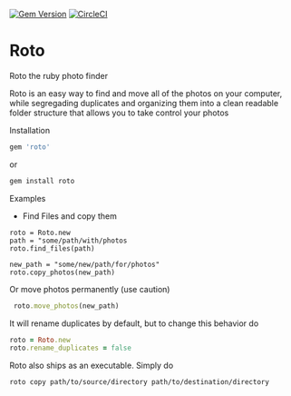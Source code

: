 [![Gem Version](https://badge.fury.io/rb/roto.svg)](https://badge.fury.io/rb/roto)
[![CircleCI](https://circleci.com/gh/andrewcottage/roto.svg?style=svg)](https://circleci.com/gh/andrewcottage/roto)
# Roto
Roto the ruby photo finder


Roto is an easy way to find and move all of the photos on your computer, while segregading duplicates and organizing them into
a clean readable folder structure that allows you to take control your photos


Installation

```ruby
gem 'roto'
```
or
```ruby
gem install roto
```
Examples

- Find Files and copy them
```
roto = Roto.new
path = "some/path/with/photos
roto.find_files(path)

new_path = "some/new/path/for/photos"
roto.copy_photos(new_path)
```

 Or move photos permanently (use caution)
```ruby
 roto.move_photos(new_path)
```

It will rename duplicates by default, but to change this behavior do
```ruby
roto = Roto.new
roto.rename_duplicates = false
```

Roto also ships as an executable. Simply do
```
roto copy path/to/source/directory path/to/destination/directory
```
